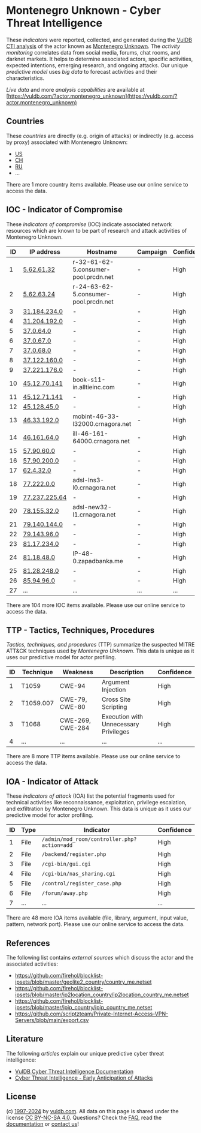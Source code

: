 # Montenegro Unknown - Cyber Threat Intelligence

These _indicators_ were reported, collected, and generated during the [VulDB CTI analysis](https://vuldb.com/?kb.cti) of the actor known as [Montenegro Unknown](https://vuldb.com/?actor.montenegro_unknown). The _activity monitoring_ correlates data from social media, forums, chat rooms, and darknet markets. It helps to determine associated actors, specific activities, expected intentions, emerging research, and ongoing attacks. Our unique _predictive model_ uses _big data_ to forecast activities and their characteristics.

_Live data_ and more _analysis capabilities_ are available at [https://vuldb.com/?actor.montenegro_unknown](https://vuldb.com/?actor.montenegro_unknown)

## Countries

These _countries_ are directly (e.g. origin of attacks) or indirectly (e.g. access by proxy) associated with Montenegro Unknown:

* [US](https://vuldb.com/?country.us)
* [CH](https://vuldb.com/?country.ch)
* [RU](https://vuldb.com/?country.ru)
* ...

There are 1 more country items available. Please use our online service to access the data.

## IOC - Indicator of Compromise

These _indicators of compromise_ (IOC) indicate associated network resources which are known to be part of research and attack activities of Montenegro Unknown.

ID | IP address | Hostname | Campaign | Confidence
-- | ---------- | -------- | -------- | ----------
1 | [5.62.61.32](https://vuldb.com/?ip.5.62.61.32) | r-32-61-62-5.consumer-pool.prcdn.net | - | High
2 | [5.62.63.24](https://vuldb.com/?ip.5.62.63.24) | r-24-63-62-5.consumer-pool.prcdn.net | - | High
3 | [31.184.234.0](https://vuldb.com/?ip.31.184.234.0) | - | - | High
4 | [31.204.192.0](https://vuldb.com/?ip.31.204.192.0) | - | - | High
5 | [37.0.64.0](https://vuldb.com/?ip.37.0.64.0) | - | - | High
6 | [37.0.67.0](https://vuldb.com/?ip.37.0.67.0) | - | - | High
7 | [37.0.68.0](https://vuldb.com/?ip.37.0.68.0) | - | - | High
8 | [37.122.160.0](https://vuldb.com/?ip.37.122.160.0) | - | - | High
9 | [37.221.176.0](https://vuldb.com/?ip.37.221.176.0) | - | - | High
10 | [45.12.70.141](https://vuldb.com/?ip.45.12.70.141) | book-s11-in.alltieinc.com | - | High
11 | [45.12.71.141](https://vuldb.com/?ip.45.12.71.141) | - | - | High
12 | [45.128.45.0](https://vuldb.com/?ip.45.128.45.0) | - | - | High
13 | [46.33.192.0](https://vuldb.com/?ip.46.33.192.0) | mobint-46-33-l32000.crnagora.net | - | High
14 | [46.161.64.0](https://vuldb.com/?ip.46.161.64.0) | ill-46-161-64000.crnagora.net | - | High
15 | [57.90.60.0](https://vuldb.com/?ip.57.90.60.0) | - | - | High
16 | [57.90.200.0](https://vuldb.com/?ip.57.90.200.0) | - | - | High
17 | [62.4.32.0](https://vuldb.com/?ip.62.4.32.0) | - | - | High
18 | [77.222.0.0](https://vuldb.com/?ip.77.222.0.0) | adsl-lns3-l0.crnagora.net | - | High
19 | [77.237.225.64](https://vuldb.com/?ip.77.237.225.64) | - | - | High
20 | [78.155.32.0](https://vuldb.com/?ip.78.155.32.0) | adsl-new32-l1.crnagora.net | - | High
21 | [79.140.144.0](https://vuldb.com/?ip.79.140.144.0) | - | - | High
22 | [79.143.96.0](https://vuldb.com/?ip.79.143.96.0) | - | - | High
23 | [81.17.234.0](https://vuldb.com/?ip.81.17.234.0) | - | - | High
24 | [81.18.48.0](https://vuldb.com/?ip.81.18.48.0) | IP-48-0.zapadbanka.me | - | High
25 | [81.28.248.0](https://vuldb.com/?ip.81.28.248.0) | - | - | High
26 | [85.94.96.0](https://vuldb.com/?ip.85.94.96.0) | - | - | High
27 | ... | ... | ... | ...

There are 104 more IOC items available. Please use our online service to access the data.

## TTP - Tactics, Techniques, Procedures

_Tactics, techniques, and procedures_ (TTP) summarize the suspected MITRE ATT&CK techniques used by _Montenegro Unknown_. This data is unique as it uses our predictive model for actor profiling.

ID | Technique | Weakness | Description | Confidence
-- | --------- | -------- | ----------- | ----------
1 | T1059 | CWE-94 | Argument Injection | High
2 | T1059.007 | CWE-79, CWE-80 | Cross Site Scripting | High
3 | T1068 | CWE-269, CWE-284 | Execution with Unnecessary Privileges | High
4 | ... | ... | ... | ...

There are 8 more TTP items available. Please use our online service to access the data.

## IOA - Indicator of Attack

These _indicators of attack_ (IOA) list the potential fragments used for technical activities like reconnaissance, exploitation, privilege escalation, and exfiltration by Montenegro Unknown. This data is unique as it uses our predictive model for actor profiling.

ID | Type | Indicator | Confidence
-- | ---- | --------- | ----------
1 | File | `/admin/mod_room/controller.php?action=add` | High
2 | File | `/backend/register.php` | High
3 | File | `/cgi-bin/gui.cgi` | High
4 | File | `/cgi-bin/nas_sharing.cgi` | High
5 | File | `/control/register_case.php` | High
6 | File | `/forum/away.php` | High
7 | ... | ... | ...

There are 48 more IOA items available (file, library, argument, input value, pattern, network port). Please use our online service to access the data.

## References

The following list contains _external sources_ which discuss the actor and the associated activities:

* https://github.com/firehol/blocklist-ipsets/blob/master/geolite2_country/country_me.netset
* https://github.com/firehol/blocklist-ipsets/blob/master/ip2location_country/ip2location_country_me.netset
* https://github.com/firehol/blocklist-ipsets/blob/master/ipip_country/ipip_country_me.netset
* https://github.com/scriptzteam/Private-Internet-Access-VPN-Servers/blob/main/export.csv

## Literature

The following _articles_ explain our unique predictive cyber threat intelligence:

* [VulDB Cyber Threat Intelligence Documentation](https://vuldb.com/?kb.cti)
* [Cyber Threat Intelligence - Early Anticipation of Attacks](https://www.scip.ch/en/?labs.20201022)

## License

(c) [1997-2024](https://vuldb.com/?kb.changelog) by [vuldb.com](https://vuldb.com/?kb.about). All data on this page is shared under the license [CC BY-NC-SA 4.0](https://creativecommons.org/licenses/by-nc-sa/4.0/). Questions? Check the [FAQ](https://vuldb.com/?kb.faq), read the [documentation](https://vuldb.com/?kb) or [contact us](https://vuldb.com/?contact)!

